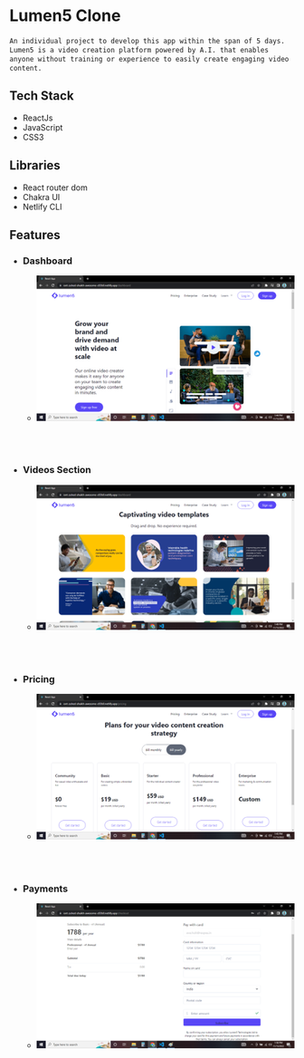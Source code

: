 # Lumen5 Clone
    An individual project to develop this app within the span of 5 days.
    Lumen5 is a video creation platform powered by A.I. that enables anyone without training or experience to easily create engaging video content.

## Tech Stack
- ReactJs
- JavaScript
- CSS3

## Libraries
- React router dom
- Chakra UI
- Netlify CLI
    

## Features
- ### Dashboard
    - <img src="./public/media/dashboard.png" alt="" />
    
    <br />
    <br />
    <br />

- ### Videos Section
    - <img src="./public/media/videos.png" alt="" />

    <br />
    <br />
    <br />

- ### Pricing
    - <img src="./public/media/pricing.png" alt="" />

    <br />
    <br />
    <br />

- ### Payments
    - <img src="./public/media/payments.png" alt="" />

    <br />
    <br />
    <br />